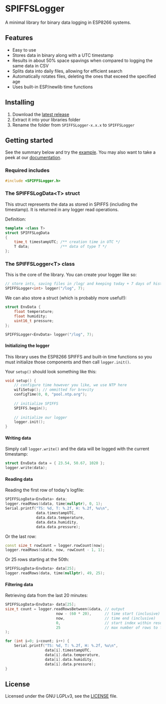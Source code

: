 # SPIFFSLogger
A minimal library for binary data logging in ESP8266 systems.

## Features

* Easy to use
* Stores data in binary along with a UTC timestamp
* Results in about 50% space spavings when compared to logging the same data in CSV
* Splits data into daily files, allowing for efficient search
* Automatically rotates files, deleting the ones that exceed the specified age
* Uses built-in ESP/newlib time functions

## Installing

1. Download the [latest release](https://github.com/bitmario/SPIFFSLogger/releases/latest)
2. Extract it into your libraries folder
3. Rename the folder from `SPIFFSLogger-x.x.x` to `SPIFFSLogger`

## Getting started

See the summary below and try the [example](examples/Basic/Basic.ino). You may also want to take a peek at our [documentation](extras/docs/api.md).

### Required includes

```cpp
#include <SPIFFSLogger.h>
```

### The SPIFFSLogData<T\> struct

This struct represents the data as stored in SPIFFS (including the timestamp). It is returned in any logger read operations.

Definition:

```cpp
template <class T>
struct SPIFFSLogData
{
    time_t timestampUTC; /** creation time in UTC */
    T data;              /** data of type T */
};
```

### The SPIFFSLogger<T\> class 

This is the core of the library. You can create your logger like so:

```cpp
// store ints, saving files in /log/ and keeping today + 7 days of history
SPIFFSLogger<int> logger("/log", 7);
```

We can also store a struct (which is probably more useful!):

```cpp
struct EnvData {
    float temperature;
    float humidity;
    uint16_t pressure;
};

SPIFFSLogger<EnvData> logger("/log", 7);
```

#### Initializing the logger

This library uses the ESP8266 SPIFFS and built-in time functions so you must initialize those components and then call `logger.init()`.

Your `setup()` should look something like this:

```cpp
void setup() {
    // configure time however you like, we use NTP here
    wifiSetup(); // ommitted for brevity
    configTime(0, 0, "pool.ntp.org");
    
    // initialize SPIFFS
    SPIFFS.begin();
    
    // initialize our logger
    logger.init();
}
```

#### Writing data

Simply call `logger.write()` and the data will be logged with the current timestamp:

```cpp
struct EnvData data = { 23.54, 50.67, 1020 };
logger.write(data);
```

#### Reading data

Reading the first row of today's logfile:

```cpp
SPIFFSLogData<EnvData> data;
logger.readRows(&data, time(nullptr), 0, 1);
Serial.printf("TS: %d, T: %.2f, H: %.2f, %u\n",
              data.timestampUTC,
              data.data.temperature,
              data.data.humidity,
              data.data.pressure);
```

Or the last row:

```cpp
const size_t rowCount = logger.rowCount(now);
logger.readRows(&data, now, rowCount - 1, 1);
```

Or 25 rows starting at the 50th:

```cpp
SPIFFSLogData<EnvData> data[25];
logger.readRows(data, time(nullptr), 49, 25);
```

#### Filtering data

Retrieving data from the last 20 minutes:

```cpp
SPIFFSLogData<EnvData> data[25];
size_t count = logger.readRowsBetween(&data, // output
                       now - (60 * 20),      // time start (inclusive)
                       now,                  // time end (inclusive)
                       0,                    // start index within results
                       25                    // max number of rows to fetch (size your output buffer accordingly!)
);

for (int i=0; i<count; i++) {
	Serial.printf("TS: %d, T: %.2f, H: %.2f, %u\n",
                  data[i].timestampUTC,
                  data[i].data.temperature,
                  data[i].data.humidity,
                  data[i].data.pressure);
}
```

## License
Licensed under the GNU LGPLv3, see the [LICENSE](LICENSE) file.
